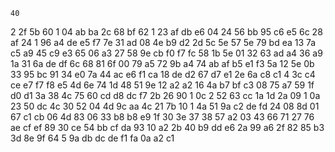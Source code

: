     40
2   2f  5b
    60
1   04	ab	ba
    2c
    68	bf
    62
1   23	af	db	e6
    04
    24	56
    bb
    95  c6	e5
    6c
    28	af
    24
1   96	a4	de	e5	f7
    7e
    31  ad
    08
    4e	b9	d2
    2d
    5c  5e
    57
    5e	79	bd	ea
    13
    7a  c5
    a9
    45	c9	e3
    65
    06	a3
    27
    58	9e	cb	f0	f7  fc
    58
    1b	5e
    01
    32	63	ad
    a4
    36	a9
    1a
    31	6a	de  df
    6c
    68  81
    6f
    00	79	a5
    72
    9b	a4
    74
    ab	af	b5	e1  f3
    5a
    12  5e
    0b
    33	95  bc
    91
    34  e0
    7a
    44  ac  e6	f1
    ca
    18	de
    d2
    67	d7	e1
    2e
    6a  c8
    c1
4   3c	c4	ce	e7  f7	f8	e5
    4d
    6e	74
    1d
    48	51  9e
    12
    a2	a2
    16
    4a	b7	bf	c3
    08
    75  a7
    59
    1f	d0	d1
    3a
    38	4c
    75
    60	cd	d8	dc	f7
    2b
    26  90
1   0c
2   52	63	cc
    1a
    1d  2a
    09
1   0a	23	50	dc
    4c
    30	52
    04
    4d	9c	aa
    4c
    21	7b
    10
1   4a	51	9a	c2	de	fd
    24
    08  8d
    01
    67	c1	cb
    06
    4d	83
    06
    33	b8	b8	e9
    1f
    30  3e
    37
    38	57	a2
    03
    43  66
    71
    27	76	ae	cf	ef
    89
    30	ce
    54
    bb	cf	da
    93
    10	a2
    2b
    40	b9	dd	e6
    2a
    99	a6
    2f
    82	85	b3
    3d
    8e	9f
    64
5   9a	db	dc	de	f1	fa	0a	a2
    c1
